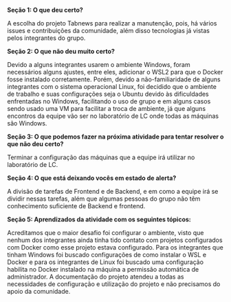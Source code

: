 <strong>Seção 1: O que deu certo?</strong>

A escolha do projeto Tabnews para realizar a manutenção, pois, há vários issues e contribuições da comunidade, além disso tecnologias já vistas pelos integrantes do grupo.

<strong>Seção 2: O que não deu muito certo?</strong>

Devido a alguns integrantes usarem o ambiente Windows, foram necessários alguns ajustes, entre eles, adicionar o WSL2 para que o Docker fosse instalado corretamente. Porém, devido a não-familiaridade de alguns integrantes com o sistema operacional Linux, foi decidido que o ambiente de trabalho e suas configurações seja o Ubuntu devido às dificuldades enfrentadas no Windows, facilitando o uso de grupo e em alguns casos sendo usado uma VM para facilitar a troca de ambiente, já que alguns encontros da equipe vão ser no laboratório de LC onde todas as máquinas são Windows.

<strong>Seção 3: O que podemos fazer na próxima atividade para tentar resolver o que não deu certo?</strong>

Terminar a configuração das máquinas que a equipe irá utilizar no laboratório de LC.

<strong>Seção 4: O que está deixando vocês em estado de alerta?</strong>

A divisão de tarefas de Frontend e de Backend, e em como a equipe irá se dividir nessas tarefas, além que algumas pessoas do grupo não têm conhecimento suficiente de Backend e frontend.

<strong>Seção 5: Aprendizados da atividade com os seguintes tópicos:</strong>

Acreditamos que o maior desafio foi configurar o ambiente, visto que nenhum dos integrantes ainda tinha tido contato com projetos configurados com Docker como esse projeto estava configurado. Para os integrantes que tinham Windows foi buscado configurações de como instalar o WSL e Docker e para os integrantes de Linux foi buscado uma configuração habilita no Docker instalado na máquina a permissão automática de administrador. A documentação do projeto atendeu a todas as necessidades de configuração e utilização do projeto e não precisamos do apoio da comunidade.